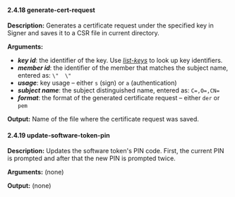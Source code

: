 #### 2.4.18 generate-cert-request

**Description:** Generates a certificate request under the specified key in Signer and saves it to a CSR file in current directory.

**Arguments:**
* ***key id***: the identifier of the key. Use *[list-keys](#242-list-keys)* to look up key identifiers.
* ***member id***: the identifier of the member that matches the subject name, entered as: `\"  \"`
* ***usage***: key usage – either `s` (sign) or `a` (authentication)
* ***subject name***: the subject distinguished name, entered as: `C=,O=,CN=`
* ***format***: the format of the generated certificate request – either `der` or `pem`

**Output:** Name of the file where the certificate request was saved.

#### 2.4.19 update-software-token-pin

**Description:** Updates the software token's PIN code. First, the current PIN is prompted and after that the new PIN is prompted twice. 

**Arguments:** (none)

**Output:** (none)